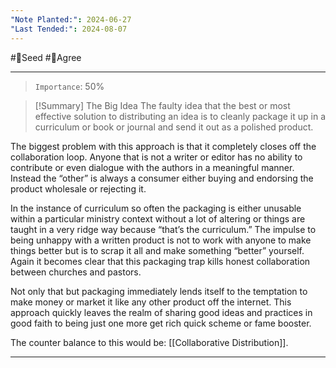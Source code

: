 ```yaml
---
"Note Planted:": 2024-06-27
"Last Tended:": 2024-08-07
---
```

#🌱Seed  #🙂Agree
****
> `Importance`: 50%
 
>[!Summary] The Big Idea
>The faulty idea that the best or most effective solution to distributing an idea is to cleanly package it up in a curriculum or book or journal and send it out as a polished product. 

The biggest problem with this approach is that it completely closes off the collaboration loop. Anyone that is not a writer or editor has no ability to contribute or even dialogue with the authors in a meaningful manner. Instead the “other” is always a consumer either buying and endorsing the product wholesale or rejecting it. 

In the instance of curriculum so often the packaging is either unusable within a particular ministry context without a lot of altering or things are taught in a very ridge way because “that’s the curriculum.” The impulse to being unhappy with a written product is not to work with anyone to make things better but is to scrap it all and make something “better” yourself. Again it becomes clear that this packaging trap kills honest collaboration between churches and pastors. 

Not only that but packaging immediately lends itself to the temptation to make money or market it like any other product off the internet. This approach quickly leaves the realm of sharing good ideas and practices in good faith to being just one more get rich quick scheme or fame booster. 

The counter balance to this would be: [[Collaborative Distribution]].

****
